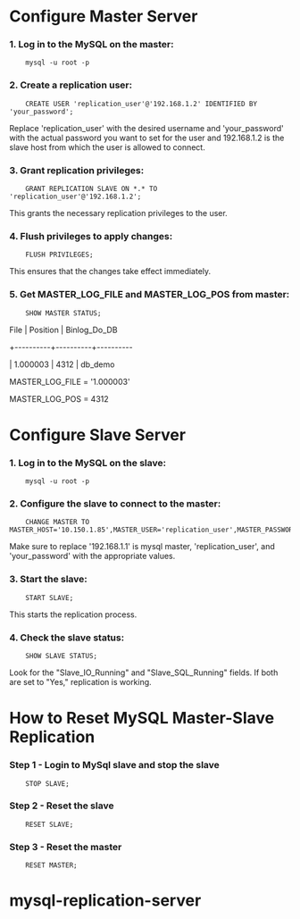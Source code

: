 # Configure Master Server
### 1. Log in to the MySQL on the master:
        mysql -u root -p

### 2. Create a replication user:
        CREATE USER 'replication_user'@'192.168.1.2' IDENTIFIED BY 'your_password';

Replace 'replication_user' with the desired username and 'your_password' with the actual password you want to set for the user and 192.168.1.2 is the slave host from which the user is allowed to connect.

### 3. Grant replication privileges:
        GRANT REPLICATION SLAVE ON *.* TO 'replication_user'@'192.168.1.2';

This grants the necessary replication privileges to the user.

### 4. Flush privileges to apply changes:
        FLUSH PRIVILEGES;

This ensures that the changes take effect immediately.

### 5. Get MASTER_LOG_FILE and MASTER_LOG_POS from master:
        SHOW MASTER STATUS;

 File     | Position | Binlog_Do_DB

+----------+----------+----------

| 1.000003 |     4312 | db_demo 

MASTER_LOG_FILE = '1.000003'

MASTER_LOG_POS = 4312


# Configure Slave Server
### 1. Log in to the MySQL on the slave:
        mysql -u root -p

### 2. Configure the slave to connect to the master:
        CHANGE MASTER TO MASTER_HOST='10.150.1.85',MASTER_USER='replication_user',MASTER_PASSWORD='your_password',MASTER_LOG_FILE='1.000003',MASTER_LOG_POS=4312,MASTER_PORT=3307;

Make sure to replace '192.168.1.1' is mysql master, 'replication_user', and 'your_password' with the appropriate values.

### 3. Start the slave:
        START SLAVE;

This starts the replication process.

### 4. Check the slave status:
        SHOW SLAVE STATUS;

Look for the "Slave_IO_Running" and "Slave_SQL_Running" fields. If both are set to "Yes," replication is working.


# How to Reset MySQL Master-Slave Replication
### Step 1 - Login to MySql slave and stop the slave
        STOP SLAVE;
### Step 2 - Reset the slave
        RESET SLAVE;

### Step 3 - Reset the master
        RESET MASTER;
# mysql-replication-server
